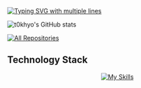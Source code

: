 <!-- Typing animation introducing yourself -->
<a href="https://git.io/typing-svg">
  <img 
    src="https://readme-typing-svg.demolab.com?font=Fira+Code&duration=4000&pause=2000&color=FFC43D&center=true&width=435&lines=Hi+there%2C+I'm+Abdelrahman+%F0%9F%91%8B;Java+Backend+Developer;Passionate+about+Databases;Let's+build+something+awesome+%F0%9F%9A%80" 
    alt="Typing SVG with multiple lines" 
  />
</a>


<!-- GitHub stats with icons and gruvbox theme -->
![t0khyo's GitHub stats](https://github-readme-stats.vercel.app/api?username=t0khyo&show_icons=true&theme=gruvbox&rank_icon=github)

<!-- Link to view all repositories -->
<p align="left">
  <a href="https://github.com/t0khyo?tab=repositories"><img alt="All Repositories" title="All Repositories" src="https://custom-icon-badges.herokuapp.com/badge/-All%20Repos-FFC43D?style=for-the-badge&logoColor=white&logo=repo"/></a>
</p>

## Technology Stack  

<!-- Skills icons showcasing your tech stack -->
<div align="center">

[![My Skills](https://skillicons.dev/icons?i=java,spring,postgres,mysql,js,python,docker,git,linux)](https://skillicons.dev)

</div>  


